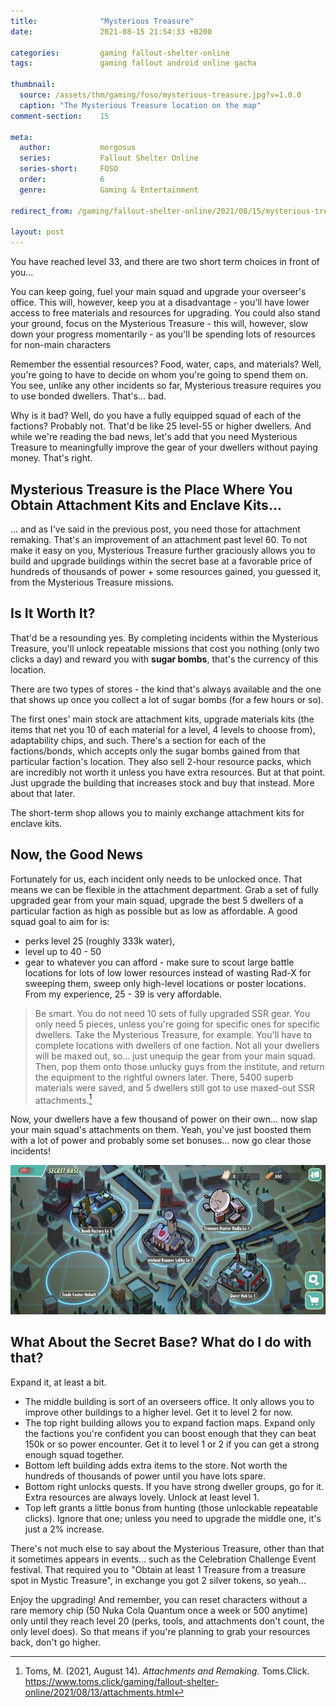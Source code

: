 ```yaml
---
title:              "Mysterious Treasure"
date:               2021-08-15 21:54:33 +0200

categories:         gaming fallout-shelter-online
tags:               gaming fallout android online gacha

thumbnail:
  source: /assets/thm/gaming/foso/mysterious-treasure.jpg?v=1.0.0
  caption: "The Mysterious Treasure location on the map"
comment-section:    15

meta:
  author:           morgosus
  series:           Fallout Shelter Online
  series-short:     FOSO
  order:            6
  genre:            Gaming & Entertainment

redirect_from: /gaming/fallout-shelter-online/2021/08/15/mysterious-treasure

layout: post
---
```

You have reached level 33, and there are two short term choices in front of you...

You can keep going, fuel your main squad and upgrade your overseer's office. This will, however, keep you at a disadvantage - you'll have lower access to free materials and resources for upgrading. You could also stand your ground, focus on the Mysterious Treasure - this will, however, slow down your progress momentarily - as you'll be spending lots of resources for non-main characters

Remember the essential resources? Food, water, caps, and materials? Well, you're going to have to decide on whom you're going to spend them on. You see, unlike any other incidents so far, Mysterious treasure requires you to use bonded dwellers. That's... bad.

Why is it bad? Well, do you have a fully equipped squad of each of the factions? Probably not. That'd be like 25 level-55 or higher dwellers. And while we're reading the bad news, let's add that you need Mysterious Treasure to meaningfully improve the gear of your dwellers without paying money. That's right.

## Mysterious Treasure is the Place Where You Obtain Attachment Kits and Enclave Kits...
... and as I've said in the previous post, you need those for attachment remaking. That's an improvement of an attachment past level 60. To not make it easy on you, Mysterious Treasure further graciously allows you to build and upgrade buildings within the secret base at a favorable price of hundreds of thousands of power + some resources gained, you guessed it,
from the Mysterious Treasure missions.

## Is It Worth It?
That'd be a resounding yes. By completing incidents within the Mysterious Treasure, you'll unlock repeatable missions
that cost you nothing (only two clicks a day) and reward you with **sugar bombs**, that's the currency of this location.

There are two types of stores - the kind that's always available and the one that shows up once you collect a lot of
sugar bombs (for a few hours or so).

The first ones' main stock are attachment kits, upgrade materials kits (the items that net you 10 of each material for a
level, 4 levels to choose from), adaptability chips, and such. There's a section for each of the factions/bonds, which accepts only the sugar bombs gained from that particular faction's location. They also sell 2-hour resource packs, which are incredibly not worth it unless you have extra resources. But at that point. Just upgrade the building that increases stock and buy that instead. More about that later.

The short-term shop allows you to mainly exchange attachment kits for enclave kits.

## Now, the Good News
Fortunately for us, each incident only needs to be unlocked once. That means we can be flexible in the attachment department. Grab a set of fully upgraded gear from your main squad, upgrade the best 5 dwellers of a particular faction as high as possible but as low as affordable. A good squad goal to aim for is:
- perks level 25 (roughly 333k water),
- level up to 40 - 50
- gear to whatever you can afford - make sure to scout large battle locations for lots of low lower resources instead of wasting
  Rad-X for sweeping them, sweep only high-level locations or poster locations. From my experience, 25 - 39 is very affordable.

> Be smart. You do not need 10 sets of fully upgraded SSR gear. You only need 5 pieces, unless you're going for specific ones for specific dwellers. Take the Mysterious Treasure, for example. You'll have to complete locations with dwellers of one faction. Not all your dwellers will be maxed out, so… just unequip the gear from your main squad. Then, pop them onto those unlucky guys from the institute, and return the equipment to the rightful owners later. There, 5400 superb materials were saved, and 5 dwellers still got to use maxed-out SSR attachments.[^1]

Now, your dwellers have a few thousand of power on their own... now slap your main squad's attachments on them. Yeah,
you've just boosted them with a lot of power and probably some set bonuses... now go clear those incidents!

![Secret Base](/assets/thm/gaming/foso/secret-base.jpg)

## What About the Secret Base? What do I do with that?
Expand it, at least a bit.
- The middle building is sort of an overseers office. It only allows you to improve other buildings to a higher level. Get it to level 2 for now.
- The top right building allows you to expand faction maps. Expand only the factions you're confident you can boost enough that they can beat 150k or so power encounter. Get it to level 1 or 2 if you can get a strong enough squad together.
- Bottom left building adds extra items to the store. Not worth the hundreds of thousands of power until you have lots spare.
- Bottom right unlocks quests. If you have strong dweller groups, go for it. Extra resources are always lovely. Unlock at least level 1.
- Top left grants a little bonus from hunting (those unlockable repeatable clicks). Ignore that one; unless you need to upgrade the middle one, it's just a 2% increase.

There's not much else to say about the Mysterious Treasure, other than that it sometimes appears in events... such as the Celebration Challenge Event festival. That required you to "Obtain at least 1 Treasure from a treasure spot in Mystic Treasure", in exchange you got 2 silver tokens, so yeah...

Enjoy the upgrading! And remember, you can reset characters without a rare memory chip (50 Nuka Cola Quantum once a week or 500 anytime) only until they reach level 20 (perks, tools, and attachments don't count, the only level does). So that means if you're planning to grab your resources back, don't go higher.

[^1]: Toms, M. (2021, August 14). *Attachments and Remaking*. Toms.Click. https://www.toms.click/gaming/fallout-shelter-online/2021/08/13/attachments.html
